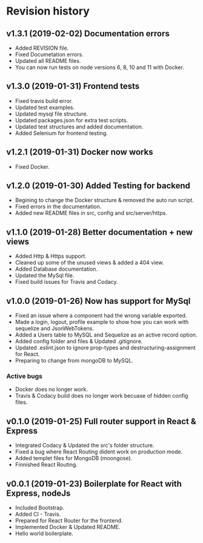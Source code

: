 # Revision history

## v1.3.1 (2019-02-02) Documentation errors

- Added REVISION file.
- Fixed Documetation errors.
- Updated all README files.
- You can now run tests on node versions 6, 8, 10 and 11 with Docker.

## v1.3.0 (2019-01-31) Frontend tests

- Fixed travis build error.
- Updated test examples.
- Updated mysql file structure.
- Updated packages.json for extra test scripts.
- Updated test structures and added documentation.
- Added Selenium for frontend testing.

## v1.2.1 (2019-01-31) Docker now works

- Fixed Docker.

## v1.2.0 (2019-01-30) Added Testing for backend

- Begining to change the Docker structure & removed the auto run script.
- Fixed errors in the documentation.
- Added new README files in src, config and src/server/https.

## v1.1.0 (2019-01-28) Better documentation + new views

- Added Http & Https support.
- Cleaned up some of the unused views & added a 404 view.
- Added Database documentation.
- Updated the MySql file.
- Fixed build issues for Travis and Codacy.

## v1.0.0 (2019-01-26) Now has support for MySql

- Fixed an issue where a component had the wrong variable exported.
- Made a login, logout, profile example to show how you can work with sequelize and JsonWebTokens.
- Added a Users table to MySQL and Sequelize as an active record option.
- Added config folder and files & Updated .gitignore.
- Updated .eslint.json to ignore prop-types and destructuring-assignment for React.
- Preparing to change from mongoDB to MySQL.

### Active bugs

- Docker does no longer work.
- Travis & Codacy build does no longer work becuase of hidden config files.

## v0.1.0 (2019-01-25) Full router support in React & Express

- Integrated Codacy & Updated the src's folder structure.
- Fixed a bug where React Routing dident work on production mode.
- Added templet files for MongoDB (moongose).
- Finnished React Routing.

## v0.0.1 (2019-01-23) Boilerplate for React with Express, nodeJs

- Included Bootstrap.
- Added CI - Travis.
- Prepared for React Router for the frontend.
- Implemented Docker & Updated README.
- Hello world boilerplate.
